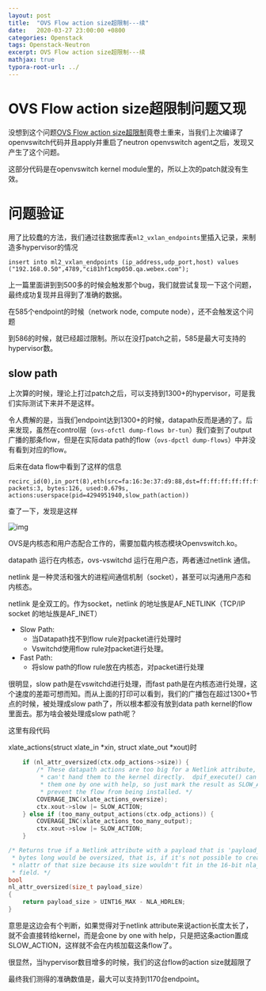 ```yaml
---
layout: post
title:  "OVS Flow action size超限制---续"
date:   2020-03-27 23:00:00 +0800
categories: Openstack
tags: Openstack-Neutron
excerpt: OVS Flow action size超限制---续
mathjax: true
typora-root-url: ../
---
```


# OVS Flow action size超限制问题又现

没想到这个问题[OVS Flow action size超限制](https://lrainsun.github.io/2020/03/17/openstack-ovs-action-flow-limit/)竟卷土重来，当我们上次编译了openvswitch代码并且apply并重启了neutron openvswitch agent之后，发现又产生了这个问题。

这部分代码是在openvswitch kernel module里的，所以上次的patch就没有生效。

# 问题验证

用了比较蠢的方法，我们通过往数据库表`ml2_vxlan_endpoints`里插入记录，来制造多hypervisor的情况

```mysql
insert into ml2_vxlan_endpoints (ip_address,udp_port,host) values ("192.168.0.50",4789,"ci81hf1cmp050.qa.webex.com");
```

上一篇里面讲到到500多的时候会触发那个bug，我们就尝试复现一下这个问题，最终成功复现并且得到了准确的数据。

在585个endpoint的时候（network node, compute node），还不会触发这个问题

到586的时候，就已经超过限制。所以在没打patch之前，585是最大可支持的hypervisor数。

## slow path

上次算的时候，理论上打过patch之后，可以支持到1300+的hypervisor，可是我们实际测试下来并不是这样。

令人费解的是，当我们endpoint达到1300+的时候，datapath反而是通的了。后来发现，虽然在control层（`ovs-ofctl dump-flows br-tun`）我们查到了output广播的那条flow，但是在实际data path的flow（`ovs-dpctl dump-flows`）中并没有看到对应的flow。

后来在data flow中看到了这样的信息

```shell
recirc_id(0),in_port(8),eth(src=fa:16:3e:37:d9:88,dst=ff:ff:ff:ff:ff:ff),eth_type(0x0806),arp(sip=10.0.0.14,tip=10.0.0.6,op=1/0xff), packets:3, bytes:126, used:0.679s, actions:userspace(pid=4294951940,slow_path(action))
```

查了一下，发现是这样

![img](../assets/images/635909-20180425225800050-1293753570.jpg)

OVS是内核态和用户态配合工作的，需要加载内核态模块Openvswitch.ko。

datapath 运行在内核态，ovs-vswitchd 运行在用户态，两者通过netlink 通信。

netlink 是一种灵活和强大的进程间通信机制（socket），甚至可以沟通用户态和内核态。

netlink 是全双工的。作为socket，netlink 的地址族是AF_NETLINK（TCP/IP socket 的地址族是AF_INET）

* Slow Path:
  * 当Datapath找不到flow rule对packet进行处理时
  * Vswitchd使用flow rule对packet进行处理。
* Fast Path:
  * 将slow path的flow rule放在内核态，对packet进行处理

很明显，slow path是在vswitchd进行处理，而fast path是在内核态进行处理，这个速度的差距可想而知。而从上面的打印可以看到，我们的广播包在超过1300+节点的时候，被处理成slow path了，所以根本都没有放到data path kernel的flow里面去。那为啥会被处理成slow path呢？

这里有段代码

xlate_actions(struct xlate_in *xin, struct xlate_out *xout)时

```c
    if (nl_attr_oversized(ctx.odp_actions->size)) {
        /* These datapath actions are too big for a Netlink attribute, so we
         * can't hand them to the kernel directly.  dpif_execute() can execute
         * them one by one with help, so just mark the result as SLOW_ACTION to
         * prevent the flow from being installed. */
        COVERAGE_INC(xlate_actions_oversize);
        ctx.xout->slow |= SLOW_ACTION;
    } else if (too_many_output_actions(ctx.odp_actions)) {
        COVERAGE_INC(xlate_actions_too_many_output);
        ctx.xout->slow |= SLOW_ACTION;
    }

/* Returns true if a Netlink attribute with a payload that is 'payload_size'
 * bytes long would be oversized, that is, if it's not possible to create an
 * nlattr of that size because its size wouldn't fit in the 16-bit nla_len
 * field. */
bool
nl_attr_oversized(size_t payload_size)
{
    return payload_size > UINT16_MAX - NLA_HDRLEN;
}
```

意思是这边会有个判断，如果觉得对于netlink attribute来说action长度太长了，就不会直接转给kernel，而是会one by one with help，只是把这条action置成SLOW_ACTION，这样就不会在内核加载这条flow了。

很显然，当hypervisor数目增多的时候，我们的这台flow的action size就超限了

最终我们测得的准确数值是，最大可以支持到1170台endpoint。
